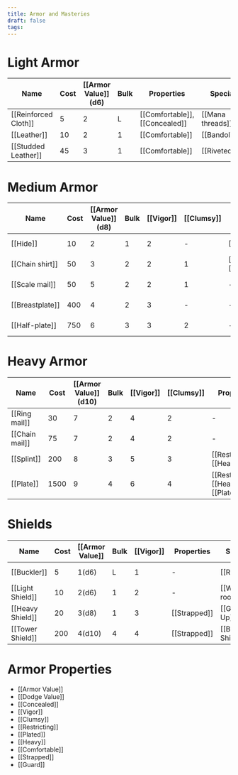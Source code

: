 ```yaml
---
title: Armor and Masteries
draft: false
tags:
---
```


# Light Armor
| Name                 | Cost | [[Armor Value]] (d6) | Bulk | Properties                          | Special          | Mastery            |
| -------------------- | ---- | -------------------- | ---- | ----------------------------------- | ---------------- | ------------------ |
| [[Reinforced Cloth]] | 5    | 2                    | L    | [[Comfortable]],  <br>[[Concealed]] | [[Mana threads]] | [[Aether Exhaust]] |
| [[Leather]]          | 10   | 2                    | 1    | [[Comfortable]]                     | [[Bandolier]]    | [[Flexibility]]    |
| [[Studded Leather]]  | 45   | 3                    | 1    | [[Comfortable]]                     | [[Riveted]]      | [[Custom Fit]]     |

# Medium Armor

| Name            | Cost | [[Armor Value]] (d8) | Bulk | [[Vigor]] | [[Clumsy]] | Properties                     | Special           | Mastery               |
| --------------- | ---- | -------------------- | ---- | --------- | ---------- | ------------------------------ | ----------------- | --------------------- |
| [[Hide]]        | 10   | 2                    | 1    | 2         | -          | [[Comfortable]]                | [[Layered]]       | [[Thick Hide]]        |
| [[Chain shirt]] | 50   | 3                    | 2    | 2         | 1          | [[Comfortable]], [[Concealed]] | [[Form fitting]]  | [[Quieted metal]]     |
| [[Scale mail]]  | 50   | 5                    | 2    | 2         | 1          | -                              | [[Scaled]]        | [[Reflective scales]] |
| [[Breastplate]] | 400  | 4                    | 2    | 3         | -          | -                              | [[Crested Armor]] | [[Withstand]]         |
| [[Half-plate]]  | 750  | 6                    | 3    | 3         | 2          | -                              | [[Form fitting]]  | [[Superior defense]]  |

# Heavy Armor
| Name           | Cost | [[Armor Value]] (d10) | Bulk | [[Vigor]] | [[Clumsy]] | Properties                                  | Special            | Mastery           |
| -------------- | ---- | --------------------- | ---- | --------- | ---------- | ------------------------------------------- | ------------------ | ----------------- |
| [[Ring mail]]  | 30   | 7                     | 2    | 4         | 2          | -                                           | [[Thick Rings]]    | [[Thicker Rings]] |
| [[Chain mail]] | 75   | 7                     | 2    | 4         | 2          | -                                           | [[Hidden sleeves]] | [[Quieted metal]] |
| [[Splint]]     | 200  | 8                     | 3    | 5         | 3          | [[Restricting]], [[Heavy]]                  | [[Layered]]        | [[Withstand]]     |
| [[Plate]]      | 1500 | 9                     | 4    | 6         | 4          | [[Restricting]], [[Heavy]],  <br>[[Plated]] | [[Iron Grip]]      | [[True Steel]]    |

# Shields
| Name             | Cost | [[Armor Value]] | Bulk | [[Vigor]] | Properties   | Special            | Mastery              |
| ---------------- | ---- | --------------- | ---- | --------- | ------------ | ------------------ | -------------------- |
| [[Buckler]]      | 5    | 1(d6)           | L    | 1         | -            | [[Riposte]]        | [[Improved Riposte]] |
| [[Light Shield]] | 10   | 2(d6)           | 1    | 2         | -            | [[Wiggle room]]    | [[Guard Up]]         |
| [[Heavy Shield]] | 20   | 3(d8)           | 1    | 3         | [[Strapped]] | [[Guard Up]]       | [[Shield Bash]]      |
| [[Tower Shield]] | 200  | 4(d10)          | 4    | 4         | [[Strapped]] | [[Bracing Shield]] | [[Halt!]]            |
# Armor Properties
- [[Armor Value]]
- [[Dodge Value]]
- [[Concealed]]
- [[Vigor]]
- [[Clumsy]]
- [[Restricting]]
- [[Plated]]
- [[Heavy]]
- [[Comfortable]]
- [[Strapped]]
- [[Guard]]
